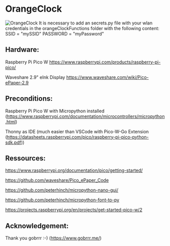 # OrangeClock
![OrangeClock](https://nostr.build/i/nostr.build_c03eac661ef5d1912cfa2f339f1f0e98af5ce03d992efc4e49aa404c0fac33f5.jpg)
It is necessary to add an secrets.py file with your wlan credentials in the orangeClockFunctions folder with the following content:
SSID = "mySSID"
PASSWORD = "myPassword"

## Hardware:

Raspberry Pi Pico W https://www.raspberrypi.com/products/raspberry-pi-pico/

Waveshare 2.9" eInk Display https://www.waveshare.com/wiki/Pico-ePaper-2.9

## Preconditions:

Raspberry Pi Pico W with Micropython installed (https://www.raspberrypi.com/documentation/microcontrollers/micropython.html)

Thonny as IDE (much easier than VSCode with Pico-W-Go Extension (https://datasheets.raspberrypi.com/pico/raspberry-pi-pico-python-sdk.pdf))

## Ressources:

https://www.raspberrypi.org/documentation/pico/getting-started/

https://github.com/waveshare/Pico_ePaper_Code

https://github.com/peterhinch/micropython-nano-gui/

https://github.com/peterhinch/micropython-font-to-py

https://projects.raspberrypi.org/en/projects/get-started-pico-w/2

## Acknowledgement:

Thank you gobrrr :-) (https://www.gobrrr.me/)
